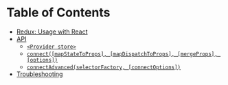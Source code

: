# Table of Contents

- [Redux: Usage with React](http://redux.js.org/docs/basics/UsageWithReact.html)
- [API](api.md#api)
  - [`<Provider store>`](api.md#provider-store)
  - [`connect([mapStateToProps], [mapDispatchToProps], [mergeProps], [options])`](api.md#connectmapstatetoprops-mapdispatchtoprops-mergeprops-options)
  - [`connectAdvanced(selectorFactory, [connectOptions])`](api.md#connectadvancedselectorfactory-connectoptions)
- [Troubleshooting](troubleshooting.md#troubleshooting)
